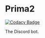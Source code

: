 # Prima2

[![Codacy Badge](https://api.codacy.com/project/badge/Grade/217eae50312a4b2783c57b60d0379c29)](https://app.codacy.com/gh/PrimaShouji/Prima2?utm_source=github.com&utm_medium=referral&utm_content=PrimaShouji/Prima2&utm_campaign=Badge_Grade_Settings)

The Discord bot.
